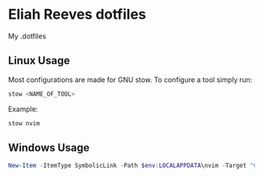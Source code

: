 # Eliah Reeves dotfiles

My .dotfiles

## Linux Usage

Most configurations are made for GNU stow. To configure a tool simply run:

```bash
stow <NAME_OF_TOOL>
```

Example:

```bash
stow nvim
```

## Windows Usage

```PowerShell
New-Item -ItemType SymbolicLink -Path $env:LOCALAPPDATA\nvim -Target "C:\Users\ereec\.dotfiles\nvim\.config\nvim\"
```

